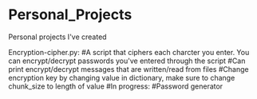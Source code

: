 # Personal_Projects
Personal projects I've created

Encryption-cipher.py: #A script that ciphers each charcter you enter. You can encrypt/decrypt passwords you've entered through the script
                      #Can print encrypt/decrypt messages that are written/read from files
                      #Change encryption key by changing value in dictionary, make sure to change chunk_size to length of value
                      #In progress:
                      #Password generator
